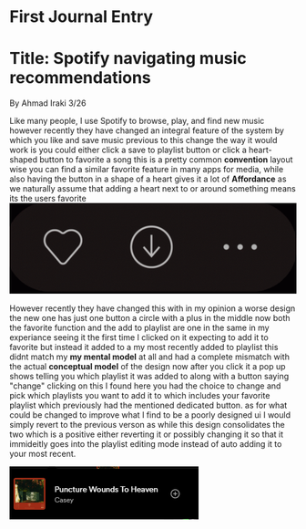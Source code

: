 # First Journal Entry 

# Title: Spotify navigating music recommendations 
 By Ahmad Iraki 3/26 

 Like many people, I use Spotify to browse, play, and find new music however recently they have changed an integral feature of the system by which you like and save music previous to this change the way it would work is you could either click a save to playlist button or click a heart-shaped button to favorite a song this is a pretty common **convention** layout wise you can find a similar favorite feature in many apps for media, while also having the button in a shape of a heart gives it a lot of **Affordance** as we naturally assume that adding a heart next to or around something means its the users favorite 
![old spotify ui](Capture.PNG)

However recently they have changed this with in my opinion a worse design the new one has just one button a circle with a plus in the middle now both the favorite function and the add to playlist are one in the same in my experiance seeing it the first time I clicked on it expecting to add it to favorite but instead it added to a my most recently added to playlist this didnt match my **my mental model** at all and had a complete mismatch with the actual **conceptual model** of the design now after you click it a pop up shows telling you which playlist it was added to along with a button saying "change" clicking on this I found here you had the choice to change and pick which playlists you want to add it to which includes your favorite playlist which previously had the mentioned dedicated button. as for what could be changed to improve what I find to be a poorly designed ui I would simply revert to the previous verson as while this design consolidates the two which is a positive either reverting it or possibly changing it so that it immideitly goes into the playlist editing mode instead of auto adding it to your most recent. 

![new spotify ui](Capture2.PNG)
